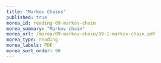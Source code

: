 ```yaml
---
title: "Markov Chains"
published: true
morea_id: reading-09-markov-chain
morea_summary: "Markov chain"
morea_url: /morea/09-markov-chain/09-1-markov-chain.pdf
morea_type: reading
morea_labels: PDF
morea_sort_order: 90
---
```

